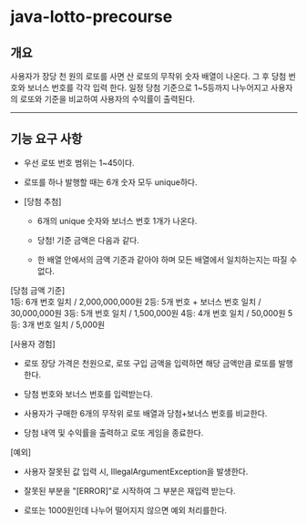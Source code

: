 # java-lotto-precourse

## 개요
사용자가 장당 천 원의 로또를 사면 산 로또의 무작위 숫자 배열이 나온다. 그 후 당첨 번호와 보너스 번호를 각각 입력 한다. 
일정 당첨 기준으로 1~5등까지 나누어지고 사용자의 로또와 기준을 비교하여 사용자의 수익률이 출력된다.

---
## 기능 요구 사항
- 우선 로또 번호 범위는 1~45이다.
- 로또를 하나 발행할 때는 6개 숫자 모두 unique하다.

- [당첨 추첨] 

  -  6개의 unique 숫자와 보너스 번호 1개가 나온다.
  
  -  당첨! 기준 금액은 다음과 같다.
  
  - 한 배열 안에서의 금액 기준과 같아야 하며 모든 배열에서 일치하는지는 따질 수 없다.
    
[당첨 금액 기준]  
1등: 6개 번호 일치 / 2,000,000,000원
2등: 5개 번호 + 보너스 번호 일치 / 30,000,000원
3등: 5개 번호 일치 / 1,500,000원
4등: 4개 번호 일치 / 50,000원
5등: 3개 번호 일치 / 5,000원

[사용자 경험]
- 로또 장당 가격은 천원으로, 로또 구입 금액을 입력하면 해당 금액만큼 로또를 발행한다.

- 당첨 번호와 보너스 번호를 입력받는다.

- 사용자가 구매한 6개의 무작위 로또 배열과 당첨+보너스 번호를 비교한다. 

- 당첨 내역 및 수익률을 출력하고 로또 게임을 종료한다.

[예외]
- 사용자 잘못된 값 입력 시, IllegalArgumentException을 발생한다.
- 잘못된 부분을 "[ERROR]"로 시작하여 그 부분은 재입력 받는다. 

- 로또는 1000원인데 나누어 떨어지지 않으면 예외 처리를한다. 
